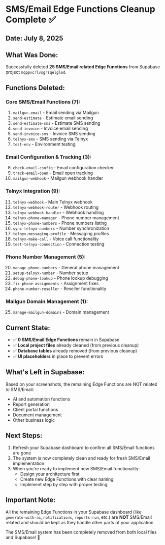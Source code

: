# SMS/Email Edge Functions Cleanup Complete ✅

## Date: July 8, 2025

## What Was Done:
Successfully deleted **25 SMS/Email related Edge Functions** from Supabase project `mqppvcrlvsgrsqelglod`.

## Functions Deleted:

### Core SMS/Email Functions (7):
1. `mailgun-email` - Email sending via Mailgun
2. `send-estimate` - Estimate email sending
3. `send-estimate-sms` - Estimate SMS sending
4. `send-invoice` - Invoice email sending
5. `send-invoice-sms` - Invoice SMS sending
6. `telnyx-sms` - SMS sending via Telnyx
7. `test-env` - Environment testing

### Email Configuration & Tracking (3):
8. `check-email-config` - Email configuration checker
9. `track-email-open` - Email open tracking
10. `mailgun-webhook` - Mailgun webhook handler

### Telnyx Integration (9):
11. `telnyx-webhook` - Main Telnyx webhook
12. `telnyx-webhook-router` - Webhook routing
13. `telnyx-webhook-handler` - Webhook handling
14. `telnyx-phone-manager` - Phone number management
15. `telnyx-phone-numbers` - Phone numbers listing
16. `sync-telnyx-numbers` - Number synchronization
17. `telnyx-messaging-profile` - Messaging profiles
18. `telnyx-make-call` - Voice call functionality
19. `test-telnyx-connection` - Connection testing

### Phone Number Management (5):
20. `manage-phone-numbers` - General phone management
21. `setup-telnyx-number` - Number setup
22. `debug-phone-lookup` - Phone lookup debugging
23. `fix-phone-assignments` - Assignment fixes
24. `phone-number-reseller` - Reseller functionality

### Mailgun Domain Management (1):
25. `manage-mailgun-domains` - Domain management

## Current State:
- ✅ **0 SMS/Email Edge Functions** remain in Supabase
- ✅ **Local project files** already cleaned (from previous cleanup)
- ✅ **Database tables** already removed (from previous cleanup)
- ✅ **UI placeholders** in place to prevent errors

## What's Left in Supabase:
Based on your screenshots, the remaining Edge Functions are NOT related to SMS/Email:
- AI and automation functions
- Report generation
- Client portal functions
- Document management
- Other business logic

## Next Steps:
1. Refresh your Supabase dashboard to confirm all SMS/Email functions are gone
2. The system is now completely clean and ready for fresh SMS/Email implementation
3. When you're ready to implement new SMS/Email functionality:
   - Design your architecture first
   - Create new Edge Functions with clear naming
   - Implement step by step with proper testing

## Important Note:
All the remaining Edge Functions in your Supabase dashboard (like `generate-with-ai`, `notifications`, `reports-run`, etc.) are **NOT** SMS/Email related and should be kept as they handle other parts of your application.

The SMS/Email system has been completely removed from both local files and Supabase! 🎉